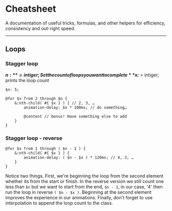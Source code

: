 # Cheatsheet

A documentation of useful tricks, formulas, and other helpers for efficiency, consistency and out-right speed.

---

## Loops

### Stagger loop
**$n:** = intiger; Set the count of loops you want to complete
**$x:** = intiger; prints the loop count

```
$n: 5;

@for $x from 2 through $n {
	&:nth-child( #{ $x } ) { // 2, 3, …
		animation-delay: $x * 100ms; // do something…

		@content // bonus! Have something else to add
	}
}
```

### Stagger loop - reverse

```
@for $x from 1 through ( $n - 1 ) {
	&:nth-child( #{ $x } ) {
		animation-delay: ( $n - $x ) * 120ms; // 4, 3, …
	}
}
```

Notice two things. First, we're beginning the loop from the second element whether its from the start or finish. In the reverse version we still count one less than `$n` but we want to start from the end, `$n - 1`, in our case, '4' then run the loop in reverse `( $n - $x )`. Beginning at the second element improves the experience in our animations. Finally, don't forget to use interpolation to append the loop count to the class.
